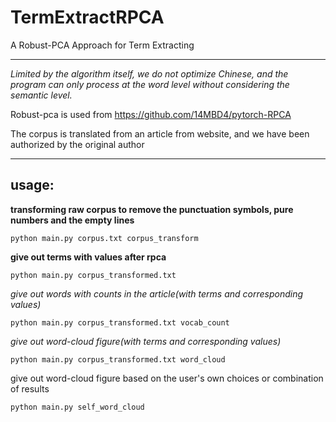 # TermExtractRPCA

A Robust-PCA Approach for Term Extracting


---


_Limited by the algorithm itself, we do not optimize Chinese, and the program can only process at the word level without
considering the semantic level._

Robust-pca is used from <https://github.com/14MBD4/pytorch-RPCA>

The corpus is translated from an article from website, and we have been authorized by the original author



---

## usage:

**transforming raw corpus to remove the punctuation symbols, pure numbers and the empty lines**

``python main.py corpus.txt corpus_transform``

**give out terms with values after rpca**

``python main.py corpus_transformed.txt``

**give out words with counts in the article*(with terms and corresponding values)*

``python main.py corpus_transformed.txt vocab_count``

**give out word-cloud figure*(with terms and corresponding values)*

``python main.py corpus_transformed.txt word_cloud``

give out word-cloud figure based on the user's own choices or combination of results

``python main.py self_word_cloud``
